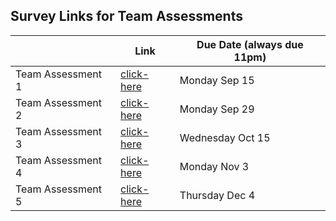 ## Survey Links for Team Assessments

|                   | Link | Due Date (always due 11pm) |
|-------------------|------|----------|
| Team Assessment 1 | [click-here](https://www.surveymonkey.ca/r/TL9Z2NW) | Monday Sep 15     |
| Team Assessment 2 | [click-here](https://www.surveymonkey.ca/r/TBSWPPY)  | Monday Sep 29    |
| Team Assessment 3 | [click-here](https://www.surveymonkey.ca/r/MJXKS2P)  | Wednesday Oct 15     |
| Team Assessment 4 | [click-here]()  | Monday Nov 3      |
| Team Assessment 5 | [click-here]()  | Thursday Dec 4     |
